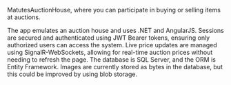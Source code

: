 
MatutesAuctionHouse, where you can participate in buying or selling items at auctions.

The app emulates an auction house and uses .NET and AngularJS. Sessions are secured and authenticated using JWT Bearer tokens, ensuring only authorized users can access the system. Live price updates are managed using SignalR-WebSockets, allowing for real-time auction prices without needing to refresh the page. The database is SQL Server, and the ORM is Entity Framework. Images are currently stored as bytes in the database, but this could be improved by using blob storage.
